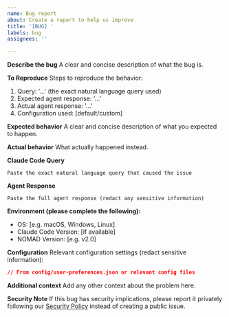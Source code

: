 ```yaml
---
name: Bug report
about: Create a report to help us improve
title: '[BUG] '
labels: bug
assignees: ''

---
```


**Describe the bug**
A clear and concise description of what the bug is.

**To Reproduce**
Steps to reproduce the behavior:
1. Query: '...' (the exact natural language query used)
2. Expected agent response: '...'
3. Actual agent response: '...'
4. Configuration used: [default/custom]

**Expected behavior**
A clear and concise description of what you expected to happen.

**Actual behavior**
What actually happened instead.

**Claude Code Query**
```
Paste the exact natural language query that caused the issue
```

**Agent Response**
```
Paste the full agent response (redact any sensitive information)
```

**Environment (please complete the following):**
 - OS: [e.g. macOS, Windows, Linux]
 - Claude Code Version: [if available]
 - NOMAD Version: [e.g. v2.0]

**Configuration**
Relevant configuration settings (redact sensitive information):
```json
// From config/user-preferences.json or relevant config files
```

**Additional context**
Add any other context about the problem here.

**Security Note**
If this bug has security implications, please report it privately following our [Security Policy](../../SECURITY.md) instead of creating a public issue.